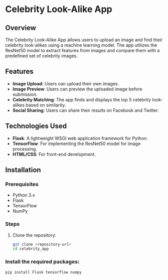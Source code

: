 # Celebrity Look-Alike App

## Overview
The Celebrity Look-Alike App allows users to upload an image and find their celebrity look-alikes using a machine learning model. The app utilizes the ResNet50 model to extract features from images and compare them with a predefined set of celebrity images.

## Features
- **Image Upload**: Users can upload their own images.
- **Image Preview**: Users can preview the uploaded image before submission.
- **Celebrity Matching**: The app finds and displays the top 5 celebrity look-alikes based on similarity.
- **Social Sharing**: Users can share their results on Facebook and Twitter.

## Technologies Used
- **Flask**: A lightweight WSGI web application framework for Python.
- **TensorFlow**: For implementing the ResNet50 model for image processing.
- **HTML/CSS**: For front-end development.

## Installation

### Prerequisites
- Python 3.x
- Flask
- TensorFlow
- NumPy

### Steps
1. Clone the repository:
   ```bash
   git clone <repository-url>
   cd celebrity_app
### Install the required packages:
```bash
pip install Flask tensorflow numpy
